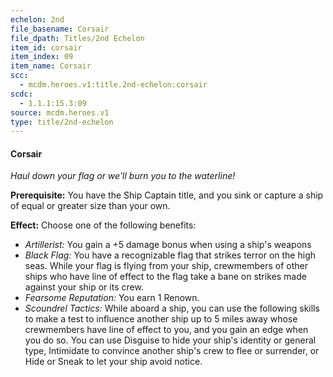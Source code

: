 ```yaml
---
echelon: 2nd
file_basename: Corsair
file_dpath: Titles/2nd Echelon
item_id: corsair
item_index: 09
item_name: Corsair
scc:
  - mcdm.heroes.v1:title.2nd-echelon:corsair
scdc:
  - 1.1.1:15.3:09
source: mcdm.heroes.v1
type: title/2nd-echelon
---
```


#### Corsair

*Haul down your flag or we'll burn you to the waterline!*

**Prerequisite:** You have the Ship Captain title, and you sink or capture a ship of equal or greater size than your own.

**Effect:** Choose one of the following benefits:

- *Artillerist:* You gain a +5 damage bonus when using a ship's weapons
- *Black Flag:* You have a recognizable flag that strikes terror on the high seas. While your flag is flying from your ship, crewmembers of other ships who have line of effect to the flag take a bane on strikes made against your ship or its crew.
- *Fearsome Reputation:* You earn 1 Renown.
- *Scoundrel Tactics:* While aboard a ship, you can use the following skills to make a test to influence another ship up to 5 miles away whose crewmembers have line of effect to you, and you gain an edge when you do so. You can use Disguise to hide your ship's identity or general type, Intimidate to convince another ship's crew to flee or surrender, or Hide or Sneak to let your ship avoid notice.
